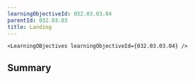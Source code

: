 ```yaml
---
learningObjectiveId: 032.03.03.04
parentId: 032.03.03
title: Landing
---
```


```tsx eval
<LearningOBjectives learningObjectiveId={032.03.03.04} />
```

## Summary
